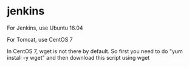 # jenkins
For Jenkins, use Ubuntu 16.04

For Tomcat, use CentOS 7

In CentOS 7, wget is not there by default. So first you need to do "yum install -y wget" and then download this script using wget
